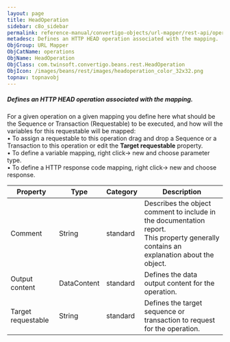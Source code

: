 ```yaml
---
layout: page
title: HeadOperation
sidebar: c8o_sidebar
permalink: reference-manual/convertigo-objects/url-mapper/rest-api/operations/headoperation/
metadesc: Defines an HTTP HEAD operation associated with the mapping.   For a given operation on a given mapping you define here what should be the Sequence or 
ObjGroup: URL Mapper
ObjCatName: operations
ObjName: HeadOperation
ObjClass: com.twinsoft.convertigo.beans.rest.HeadOperation
ObjIcon: /images/beans/rest/images/headoperation_color_32x32.png
topnav: topnavobj
---
```

##### Defines an HTTP HEAD operation associated with the mapping. 

For a given operation on a given mapping you define here what should be the Sequence or Transaction (Requestable) to be executed, and how will the variables for this requestable will be mapped:<br/>• To assign a requestable to this operation drag and drop a Sequence or a Transaction to this operation or edit the <b>Target requestable</b> property.<br/>• To define a variable mapping, right click-> new and choose parameter type. <br/>• To define a HTTP response code mapping, right click-> new and choose response. <br/>

Property | Type | Category | Description
--- | --- | --- | ---
Comment | String | standard | Describes the object comment to include in the documentation report.<br/>This property generally contains an explanation about the object.
Output content | DataContent | standard | Defines the data output content for the operation.<br/>
Target requestable | String | standard | Defines the target sequence or transaction to request for the operation.<br/>
